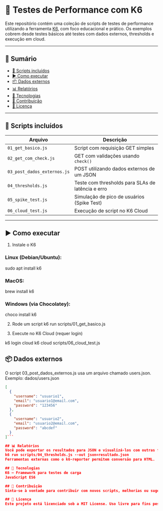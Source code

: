 # 🧪 Testes de Performance com K6

Este repositório contém uma coleção de scripts de testes de performance utilizando a ferramenta [K6](https://k6.io/), com foco educacional e prático. Os exemplos cobrem desde testes básicos até testes com dados externos, thresholds e execução em cloud.

---

## 📑 Sumário

- [📂 Scripts incluídos](#-scripts-incluídos)
- [▶️ Como executar](#️-como-executar)
- [📦 Dados externos](#-dados-externos)
- [📊 Relatórios](#-relatórios)
- [🔧 Tecnologias](#-tecnologias)
- [🤝 Contribuição](#-contribuição)
- [📄 Licença](#-licença)

---

## 📂 Scripts incluídos

| Arquivo                        | Descrição                                          |
|-------------------------------|----------------------------------------------------|
| `01_get_basico.js`            | Script com requisição GET simples                  |
| `02_get_com_check.js`         | GET com validações usando `check()`               |
| `03_post_dados_externos.js`   | POST utilizando dados externos de um JSON         |
| `04_thresholds.js`            | Teste com thresholds para SLAs de latência e erro |
| `05_spike_test.js`            | Simulação de pico de usuários (Spike Test)        |
| `06_cloud_test.js`            | Execução de script no K6 Cloud                    |

---

## ▶️ Como executar

1. Instale o K6

### Linux (Debian/Ubuntu):
sudo apt install k6

### MacOS:
brew install k6

### Windows (via Chocolatey):
choco install k6

2. Rode um script
k6 run scripts/01_get_basico.js

3. Execute no K6 Cloud (requer login)

k6 login cloud
k6 cloud scripts/06_cloud_test.js

## 📦 Dados externos
O script 03_post_dados_externos.js usa um arquivo chamado users.json. 
Exemplo:
dados/users.json
```json
[
  {
    "username": "usuario1",
    "email": "usuario1@email.com",
    "password": "123456"
  },
  {
    "username": "usuario2",
    "email": "usuario2@email.com",
    "password": "abcdef"
  }
]```

## 📊 Relatórios
Você pode exportar os resultados para JSON e visualizá-los com outras ferramentas:
k6 run scripts/04_thresholds.js --out json=resultado.json
Ferramentas externas como o k6-reporter permitem conversão para HTML.

## 🔧 Tecnologias
K6 – Framework para testes de carga
JavaScript ES6

## 🤝 Contribuição
Sinta-se à vontade para contribuir com novos scripts, melhorias ou sugestões via Pull Request.

## 📄 Licença
Este projeto está licenciado sob a MIT License. Uso livre para fins pessoais, profissionais e educacionais.
